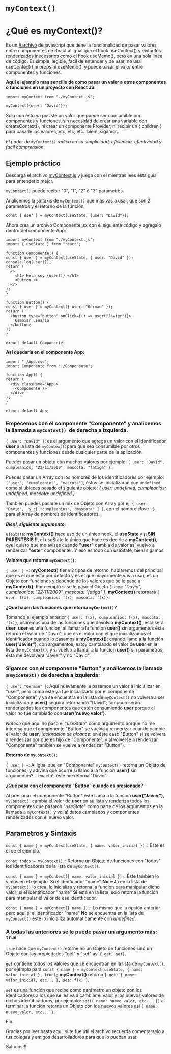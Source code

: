 # `myContext()`

# ¿Qué es **myContext()**?

Es un [#archivo](https://drive.google.com/file/d/1Q4gLstjxg1f1Uv0fY1uvmRV_gZ7ma9rQ/view?usp=share_link) de javascript que tiene la funcionalidad de pasar valores entre componentes de React al igual que el hook useContext() y evitar los renderizados inecesarios como el hook useMemo(), pero en una sola linea de código. Es simple, legible, facil de entender y de usar, no usa useContext() ni props ni useMemo(), y puede pasar el valor entre componentes y funciones.

**Aquí el ejemplo mas sencillo de como pasar un valor a otros componentes o funciones en un proyecto con React JS**:
```
import myContext from "./myContext.js";

myContext({user: "David"});
```
Solo con ésto ya pusiste un valor que puede ser consumible por componentes y funciones, sin necesidad de crear una variable con createContext(), ni crear un componente Provider, ni recibir un { children } para pasarle los valores, etc, etc, etc.. bien!, sigamos.

*El poder de `myContext()` radica en su simplicidad, eficiencia, efectividad y facil comprensión*.

## Ejemplo práctico
Descarga el archivo [myContext.js](https://drive.google.com/file/d/1Q4gLstjxg1f1Uv0fY1uvmRV_gZ7ma9rQ/view?usp=share_link) y juega con el mientras lees ésta guia para entenderlo mejor.

`myContext()` puede recibir "0", "1", "2" ó "3" parametros.

Analicemos la sintaxis de `myContext()` que más vas a usar, que son 2 parametros y el retorno de la función:

`const { user } = myContext(useState, {user: "David"});`

Ahora crea un archivo Componente.jsx con el siguiente código y agregalo dentro del componente App:
  ```
import myContext from "./myContext.js";
import { useState } from "react";

function Componente() {
  const { user } = myContext(useState, { user: "David" });
  console.log(user());
  return (
    <>
      <h1> Hola soy {user()} </h1>
      <Button />
    </>
  );
}

function Button() {
  const { user } = myContext({ user: "German" });
  return (
    <button type="button" onClick={() => user("Javier")}>
      Cambiar usuario
    </button>
  );
}

export default Componente;
  ```
  
  **Así quedaría en el componente App:**
  
  ```
import "./App.css";
import Componente from "./Componente";

function App() {
  return (
    <div className="App">
      <Componente />
    </div>
  );
}

export default App;
  ```
### Empecemos con el componente "Componente" y analicemos la llamada a `myContext() `de derecha a izquierda.

`{ user: "David" }`: es el argumento que agrega un valor con el identificador **user** a la lista de `myContext()`para que sea consumible por otros componentes y funciones desde cualquier parte de la aplicación.

Puedes pasar un objeto con muchos valores por ejemplo: `{ user: "David", cumpleanios: "22/11/2009", mascota: "fatiga" }`.

Puedes pasar un Array con los nombres de los identificadores por ejemplo: `["user", "cumpleanios", "mascota"]`, éstos se inicializaran con `undefined` como si ubieces pasado el siguiente objeto: *{ user: undefined, cumpleanios: undefined, mascota: undefined }*

Tambien puedes pasarle un mix de Objeto con Array por ej: `{ user: "David", _$_:[ "cumpleanios", "mascota" ] }`, con el nombre clave `_$_` para el Array de nombres de identificadores.

***Bien!, siguiente argumento:***

`useState`: **myContext()** hace uso de un único hook, el **useState** y __¡¡ SIN PARENTESIS !!__, el useState lo único que hace es decirle a **myContext()**, oye! quiero que me avises cuando **"user"** cambia de valor así vuelvo a renderizar **"éste"** componente . Y eso es todo con useState, bien! sigamos.

**Valores que retorna `myContext()`:**

`{ user } =`: **myContext()** tiene 2 tipos de retorno, hablaremos del principal que es el que está por defecto y es el que mayormente vas a usar, es un Objeto con funciones y depende de los valores que se le pase a **myContext()**. Por ejemplo si se le pasó el Objeto *{ user: "David", cumpleanios: "22/11/2009", mascota: "fatiga" }*, **myContext()** retornará `{ user: f(x), cumpleanios: f(x), mascota: f(x)}`.

**¿Qué hacen las funciones que retorna `myContext()`?**

Tomando el ejemplo anterior `{ user: f(x), cumpleanios: f(x), mascota: f(x)}`, usaremos una de las funciones que devolvio **myContext()**, ésta será **user**, **user** es una función, al llamar a la función **user()** sin argumentos ésta retorna el valor de "David", que es el valor con el que inicializamos el identificador cuando lo pasamos a **myContext()**; cuando llamo a la función **user("Javier")**, con argumentos, estoy cambiando el valor de **user** en la lista de `myContext()`, y si vuelvo a llamar a la funcion **user()** sin parametros, ésta me devolvera "Javier" y no "David".


### Sigamos con el componente "Button" y analicemos la llamada a `myContext()` de derecha a izquierda:

`{ user: "German" }`: Aquí nuevamente le pasamos un valor a inicializar en "user", pero como éste ya fue inicializado por el componente "Componente" y ya se encuentra en la lista de `myContext()` no volvera a ser inicializado y **user()** seguira retornando "David"; tampoco serán renderizados los componentes que estén consumiendo **user** porque el valor no fue cambiado con **user('nuevo valor')**.

*Notece* que aquí no paso el "*useState*" como argumento porque no me interesa que el componente "Button" se vuelva a renderizar cuando cambie el valor de **user**, (*aclaración de alcance*: en éste caso "Button" si se volvera a renderizar por que es hijo de "Componente", y al volverse a renderizar "Componente" tambien se vuelve a renderizar "Button").

**Retorno de `myContext():`**

`{ user } =`: Al igual que en "Componente" `myContext()` retorna un Objeto de funciones, y adivina que ocurre si llamo a la funcion **user()** sin argumentos?... exacto!, éste me retorna "David".

**¿Qué pasa con el componente "Button" cuando es presionado?**

Al presionar el componente "Button" éste llama a la funcion **user("Javier")**, `myContext()` cambia el valor de **user** en su lista y renderiza todos los componentes que pasaron "*useState*" como parte de los argumentos en la llamada a `myContext()` y voila! datos cambiados y componentes renderizados con el nuevo valor.

## Parametros y Sintaxis

`const { name } = myContext(useState, { name: valor_inicial });`: Éste es el de el ejemplo.

`const todos = myContext();`: Retorna un Objeto de funciones con "todos" los identificadores de la lista de `myContext()`.

`const { name } = myContext({ name: valor_inicial });`: Éste tambien lo vimos en el ejemplo. Si el idenficador "name" __No__ está en la lista de `myContext()` lo crea, lo inicializa y retorna la funcion para manipular dicho valor; si el identificador "name" __Si__ está en la lista, solo retorna la función para manipular el valor de ese identficador.

`const { name } = myContext([ name ]);`: Lo mismo que la opción anterior pero aquí si el identificador "name" __No__ se encuentra en la lista de `myContext()` éste lo inicializa automaticamente con *undefined*.

### A todas las anteriores se le puede pasar un argumento más: `true`

`true` hace que `myContext()` retorne no un Objeto de funciones sinó un Objeto con las propiedades "get" y "set" así `{ get, set}`.

`get` contiene todos los valores que se encuentran en la lista de `myContext()`, por ejemplo para `const { name } = myContext(useState, { name: valor_inicial }, true);` **myContext()** retorna `{ get: { name: valor_inicial, etc... }, set: f(x) }`.

`set` es una función que recibe como parámetro un objeto con los idenficadores a los que se les va a cambiar el valor y los nuevos valores de dichos identificadores, por ejemplo: `set({ name: nuevo_valor, etc... })` al terminar la funcion retorna un Objeto con los nuevos valores asi `{ name: nuevo_valor, etc... }`.

Fin.

Gracias por leer hasta aquí, si te fue útil el archivo recuerda comentarselo a tus colegas y amigos desarrolladores para que lo puedan usar.

Saludos!!!
